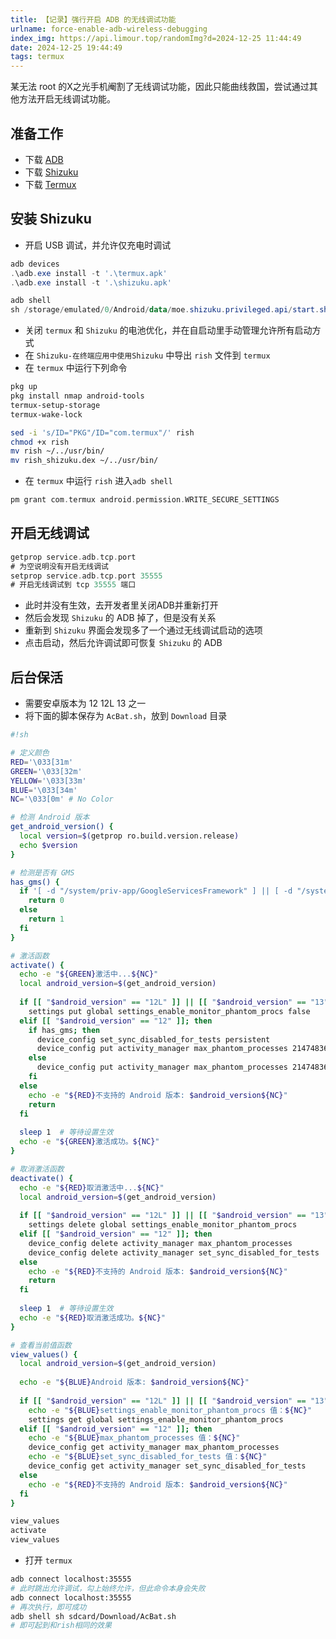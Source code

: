 ```yaml
---
title: 【记录】强行开启 ADB 的无线调试功能
urlname: force-enable-adb-wireless-debugging
index_img: https://api.limour.top/randomImg?d=2024-12-25 11:44:49
date: 2024-12-25 19:44:49
tags: termux
---
```

某无法 root 的X之光手机阉割了无线调试功能，因此只能曲线救国，尝试通过其他方法开启无线调试功能。

## 准备工作
+ 下载 [ADB](https://developer.android.com/tools/releases/platform-tools)
+ 下载 [Shizuku](https://github.com/RikkaApps/Shizuku/releases)
+ 下载 [Termux](https://github.com/termux/termux-app)

## 安装 Shizuku 
+ 开启 USB 调试，并允许仅充电时调试
```powershell
adb devices
.\adb.exe install -t '.\termux.apk'
.\adb.exe install -t '.\shizuku.apk'

adb shell
sh /storage/emulated/0/Android/data/moe.shizuku.privileged.api/start.sh
```

+ 关闭 `termux` 和 `Shizuku` 的电池优化，并在自启动里手动管理允许所有启动方式
+ 在 `Shizuku-在终端应用中使用Shizuku` 中导出 `rish` 文件到 `termux`
+ 在  `termux` 中运行下列命令
```bash
pkg up 
pkg install nmap android-tools
termux-setup-storage
termux-wake-lock

sed -i 's/ID="PKG"/ID="com.termux"/' rish
chmod +x rish
mv rish ~/../usr/bin/
mv rish_shizuku.dex ~/../usr/bin/
```
+ 在 `termux` 中运行 `rish` 进入`adb shell`
```adb
pm grant com.termux android.permission.WRITE_SECURE_SETTINGS
```

## 开启无线调试
```adb
getprop service.adb.tcp.port
# 为空说明没有开启无线调试
setprop service.adb.tcp.port 35555
# 开启无线调试到 tcp 35555 端口
```
+ 此时并没有生效，去开发者里关闭ADB并重新打开
+ 然后会发现 `Shizuku` 的 ADB 掉了，但是没有关系
+ 重新到 `Shizuku` 界面会发现多了一个通过无线调试启动的选项
+ 点击启动，然后允许调试即可恢复 `Shizuku` 的 ADB

## 后台保活
+ 需要安卓版本为 12 12L 13 之一
+ 将下面的脚本保存为 `AcBat.sh`，放到 `Download` 目录
```sh
#!sh

# 定义颜色
RED='\033[31m'
GREEN='\033[32m'
YELLOW='\033[33m'
BLUE='\033[34m'
NC='\033[0m' # No Color

# 检测 Android 版本
get_android_version() {
  local version=$(getprop ro.build.version.release)
  echo $version
}

# 检测是否有 GMS
has_gms() {
  if '[ -d "/system/priv-app/GoogleServicesFramework" ] || [ -d "/system/app/GoogleServicesFramework" ]'; then
    return 0
  else
    return 1
  fi
}

# 激活函数
activate() {
  echo -e "${GREEN}激活中...${NC}"
  local android_version=$(get_android_version)
  
  if [[ "$android_version" == "12L" ]] || [[ "$android_version" == "13" ]]; then
    settings put global settings_enable_monitor_phantom_procs false
  elif [[ "$android_version" == "12" ]]; then
    if has_gms; then
      device_config set_sync_disabled_for_tests persistent
      device_config put activity_manager max_phantom_processes 2147483647
    else
      device_config put activity_manager max_phantom_processes 2147483647
    fi
  else
    echo -e "${RED}不支持的 Android 版本: $android_version${NC}"
    return
  fi
  
  sleep 1  # 等待设置生效
  echo -e "${GREEN}激活成功。${NC}"
}

# 取消激活函数
deactivate() {
  echo -e "${RED}取消激活中...${NC}"
  local android_version=$(get_android_version)
  
  if [[ "$android_version" == "12L" ]] || [[ "$android_version" == "13" ]]; then
    settings delete global settings_enable_monitor_phantom_procs
  elif [[ "$android_version" == "12" ]]; then
    device_config delete activity_manager max_phantom_processes
    device_config delete activity_manager set_sync_disabled_for_tests
  else
    echo -e "${RED}不支持的 Android 版本: $android_version${NC}"
    return
  fi
  
  sleep 1  # 等待设置生效
  echo -e "${RED}取消激活成功。${NC}"
}

# 查看当前值函数
view_values() {
  local android_version=$(get_android_version)
  
  echo -e "${BLUE}Android 版本: $android_version${NC}"
  
  if [[ "$android_version" == "12L" ]] || [[ "$android_version" == "13" ]]; then
    echo -e "${BLUE}settings_enable_monitor_phantom_procs 值：${NC}"
    settings get global settings_enable_monitor_phantom_procs
  elif [[ "$android_version" == "12" ]]; then
    echo -e "${BLUE}max_phantom_processes 值：${NC}"
    device_config get activity_manager max_phantom_processes
    echo -e "${BLUE}set_sync_disabled_for_tests 值：${NC}"
    device_config get activity_manager set_sync_disabled_for_tests
  else
    echo -e "${RED}不支持的 Android 版本: $android_version${NC}"
  fi
}

view_values
activate
view_values
```
+ 打开 `termux`
```bash
adb connect localhost:35555
# 此时跳出允许调试，勾上始终允许，但此命令本身会失败
adb connect localhost:35555
# 再次执行，即可成功
adb shell sh sdcard/Download/AcBat.sh
# 即可起到和rish相同的效果
```